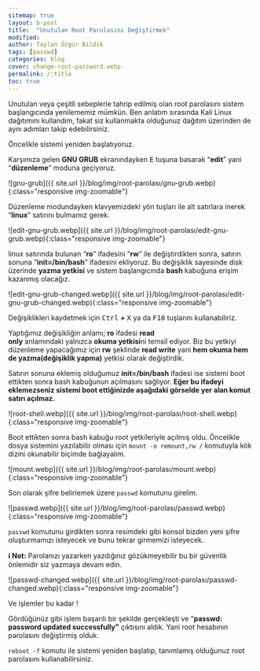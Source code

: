 ```yaml
---
sitemap: true
layout: b-post
title:  "Unutulan Root Parolasını Değiştirmek"
modified: 
author: Taylan Özgür Bildik
tags: [passwd]
categories: blog 
cover: change-root-password.webp
permalink: /:title
toc: true
---
```



Unutulan veya çeşitli sebeplerle tahrip edilmiş olan root parolasını sistem başlangıcında yenilememiz mümkün. Ben anlatım sırasında Kali Linux dağıtımını kullandım, fakat siz kullanmakta olduğunuz dağıtım üzerinden de aynı adımları takip edebilirsiniz.

Öncelikle sistemi yeniden başlatıyoruz.

Karşımıza gelen **GNU GRUB** ekranındayken <kbd>E</kbd> tuşuna basarak “**edit**” yani “**düzenleme**” moduna geçiyoruz.

![gnu-grub]({{ site.url }}/blog/img/root-parolası/gnu-grub.webp){:class="responsive img-zoomable"}

Düzenleme modundayken klavyemizdeki yön tuşları ile alt satırlara inerek “**linux**” satırını bulmamız gerek.

![edit-gnu-grub.webp]({{ site.url }}/blog/img/root-parolası/edit-gnu-grub.webp){:class="responsive img-zoomable"}

linux satırında bulunan “**ro**” ifadesini “**rw**” ile değiştirdikten sonra, satırın sonuna ”**init=/bin/bash**” ifadesini ekliyoruz. Bu değişiklik sayesinde disk üzerinde **yazma yetkisi** ve sistem başlangıcında **bash** kabuğuna erişim kazanmış olacağız.

![edit-gnu-grub-changed.webp]({{ site.url }}/blog/img/root-parolası/edit-gnu-grub-changed.webp){:class="responsive img-zoomable"}

Değişiklikleri kaydetmek için <kbd>Ctrl</kbd> **+** <kbd>X</kbd> ya da <kbd>F10</kbd> tuşlarını kullanabiliriz.

Yaptığımız değişikliğin anlamı; **ro** ifadesi **read only** anlamındaki yalnızca **okuma yetkisi**ni temsil ediyor. Biz bu yetkiyi düzenleme yapacağımız için **rw** şeklinde **read write** yani **hem okuma hem de yazma(değişiklik yapma)** yetkisi olarak değiştirdik.

Satırın sonuna eklemiş olduğumuz **init=/bin/bash** ifadesi ise sistemi boot ettikten sonra bash kabuğunun açılmasını sağlıyor. **Eğer bu ifadeyi eklemezseniz sistemi boot ettiğinizde aşağıdaki görselde yer alan komut satırı açılmaz.**

![root-shell.webp]({{ site.url }}/blog/img/root-parolası/root-shell.webp){:class="responsive img-zoomable"}

Boot ettikten sonra bash kabuğu root yetkileriyle açılmış oldu. Öncelikle dosya sistemini yazılabilir olması için `mount -o remount,rw /` komutuyla kök dizini okunabilir biçimde bağlayalım.

![mount.webp]({{ site.url }}/blog/img/root-parolası/mount.webp){:class="responsive img-zoomable"}

Son olarak şifre belirlemek üzere `passwd` komutunu girelim.

![passwd.webp]({{ site.url }}/blog/img/root-parolası/passwd.webp){:class="responsive img-zoomable"}

`passwd` komutunu girdikten sonra resimdeki gibi konsol bizden yeni şifre oluşturmamızı isteyecek ve bunu tekrar girmemizi isteyecek.

<p class="mavi"><strong>ℹ️ Not:</strong> Parolanızı yazarken yazdığınız gözükmeyebilir bu bir güvenlik önlemidir siz yazmaya devam edin.</p>

![passwd-changed.webp]({{ site.url }}/blog/img/root-parolası/passwd-changed.webp){:class="responsive img-zoomable"}

Ve işlemler bu kadar !

Gördüğünüz gibi işlem başarılı bir şekilde gerçekleşti ve ”**passwd: password updated successfully”** çıktısını aldık. Yani root hesabının parolasını değiştirmiş olduk. 

`reboot -f` komutu ile sistemi yeniden başlatıp, tanımlamış olduğunuz root parolasını kullanabilirsiniz.